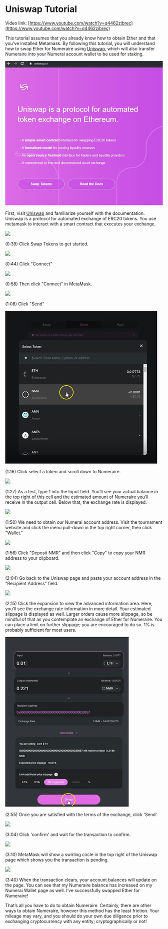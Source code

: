 # Uniswap Tutorial

Video link: [https://www.youtube.com/watch?v=q4462zibrec](https://www.youtube.com/watch?v=q4462zibrec)

This tutorial assumes that you already know how to obtain Ether and that you’ve installed Metamask. By following this tutorial, you will understand how to swap Ether for Numeraire using [Uniswap](uniswap-tutorial.md), which will also transfer Numeraire into your Numerai account wallet to be used for staking.

![](../.gitbook/assets/capture.JPG)

First, visit [Uniswap](https://uniswap.io) and familiarize yourself with the documentation. Uniswap is a protocol for automated exchange of ERC20 tokens. You use metamask to interact with a smart contract that executes your exchange.

![](../.gitbook/assets/step1%20%281%29.JPG)

\(0:39\) Click Swap Tokens to get started.

![](../.gitbook/assets/step2.JPG)

\(0:44\) Click "Connect"

![](../.gitbook/assets/step3.JPG)

\(0:58\) Then click "Connect" in MetaMask. 

![](../.gitbook/assets/step_send.JPG)

\(1:08\) Click "Send"

![](../.gitbook/assets/step_choose_nmr.JPG)

\(1:16\) Click select a token and scroll down to Numeraire.

![](../.gitbook/assets/step_1_test.JPG)

\(1:27\) As a test, type 1 into the Input field. You’ll see your actual balance in the top right of this cell and the estimated amount of Numeraire you’ll receive in the output cell. Below that, the exchange rate is displayed.

![](../.gitbook/assets/step_website.JPG)

\(1:50\) We need to obtain our Numerai account address. Visit the tournament website and click the menu pull-down in the top right corner, then click "Wallet."

![](../.gitbook/assets/step_address.JPG)

\(1:56\) Click "Deposit NMR" and then click "Copy" to copy your NMR address to your clipboard.

![](../.gitbook/assets/step_recipient_address.JPG)

\(2:04\) Go back to the Uniswap page and paste your account address in the "Recipient Address" field.

![](../.gitbook/assets/step_expand.JPG)

\(2:15\) Click the expansion to view the advanced information area. Here, you’ll see the exchange rate information in more detail. Your estimated slippage is displayed as well. Larger orders cause more slippage, so be mindful of that as you contemplate an exchange of Ether for Numeraire. You can place a limit on further slippage; you are encouraged to do so. 1% is probably sufficient for most users.

![](../.gitbook/assets/step_send_nmr.JPG)

\(2:55\) Once you are satisfied with the terms of the exchange, click 'Send'.

![](../.gitbook/assets/step_confirm.JPG)

\(3:04\) Click 'confirm' and wait for the transaction to confirm.

![](../.gitbook/assets/step_waiting.JPG)

\(3:10\) MetaMask will show a swirling circle in the top right of the Uniswap page which shows you the transaction is pending.

![](../.gitbook/assets/step_refresh_page.JPG)

\(3:40\) When the transaction clears, your account balances will update on the page. You can see that my Numeraire balance has increased on my Numerai Wallet page as well. I’ve successfully swapped Ether for Numeraire!


That’s all you have to do to obtain Numeraire. Certainly, there are other ways to obtain Numeraire, however this method has the least friction. Your mileage may vary, and you should do your own due diligence prior to exchanging cryptocurrency with any entity; cryptographically or not!

